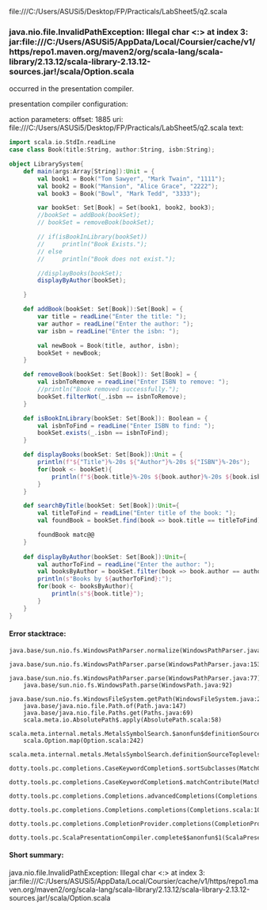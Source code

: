 file:///C:/Users/ASUSi5/Desktop/FP/Practicals/LabSheet5/q2.scala
### java.nio.file.InvalidPathException: Illegal char <:> at index 3: jar:file:///C:/Users/ASUSi5/AppData/Local/Coursier/cache/v1/https/repo1.maven.org/maven2/org/scala-lang/scala-library/2.13.12/scala-library-2.13.12-sources.jar!/scala/Option.scala

occurred in the presentation compiler.

presentation compiler configuration:


action parameters:
offset: 1885
uri: file:///C:/Users/ASUSi5/Desktop/FP/Practicals/LabSheet5/q2.scala
text:
```scala
import scala.io.StdIn.readLine
case class Book(title:String, author:String, isbn:String);

object LibrarySystem{
    def main(args:Array[String]):Unit = {
        val book1 = Book("Tom Sawyer", "Mark Twain", "1111");
        val book2 = Book("Mansion", "Alice Grace", "2222");
        val book3 = Book("Bowl", "Mark Tedd", "3333");

        var bookSet: Set[Book] = Set(book1, book2, book3);
        //bookSet = addBook(bookSet);
        // bookSet = removeBook(bookSet);

        // if(isBookInLibrary(bookSet))
        //     println("Book Exists.");
        // else
        //     println("Book does not exist.");

        //displayBooks(bookSet);
        displayByAuthor(bookSet);

    }

    def addBook(bookSet: Set[Book]):Set[Book] = {
        var title = readLine("Enter the title: ");
        var author = readLine("Enter the author: ");
        var isbn = readLine("Enter the isbn: ");

        val newBook = Book(title, author, isbn);
        bookSet + newBook;
    }

    def removeBook(bookSet: Set[Book]): Set[Book] = {
        val isbnToRemove = readLine("Enter ISBN to remove: ");
        //println("Book removed successfully.");
        bookSet.filterNot(_.isbn == isbnToRemove);
    }

    def isBookInLibrary(bookSet: Set[Book]): Boolean = {
        val isbnToFind = readLine("Enter ISBN to find: ");
        bookSet.exists(_.isbn == isbnToFind);
    }

    def displayBooks(bookSet: Set[Book]):Unit = {
        println(f"${"Title"}%-20s ${"Author"}%-20s ${"ISBN"}%-20s");
        for(book <- bookSet){
            println(f"${book.title}%-20s ${book.author}%-20s ${book.isbn}%-20s");
        }
    }

    def searchByTitle(bookSet: Set[Book]):Unit={
        val titleToFind = readLine("Enter title of the book: ");
        val foundBook = bookSet.find(book => book.title == titleToFind);

        foundBook matc@@
    }
    
    def displayByAuthor(bookSet: Set[Book]):Unit={
        val authorToFind = readLine("Enter the author: ");
        val booksByAuthor = bookSet.filter(book => book.author == authorToFind);
        println(s"Books by ${authorToFind}:");
        for(book <- booksByAuthor){
            println(s"${book.title}");
        }
    }
}
```



#### Error stacktrace:

```
java.base/sun.nio.fs.WindowsPathParser.normalize(WindowsPathParser.java:182)
	java.base/sun.nio.fs.WindowsPathParser.parse(WindowsPathParser.java:153)
	java.base/sun.nio.fs.WindowsPathParser.parse(WindowsPathParser.java:77)
	java.base/sun.nio.fs.WindowsPath.parse(WindowsPath.java:92)
	java.base/sun.nio.fs.WindowsFileSystem.getPath(WindowsFileSystem.java:232)
	java.base/java.nio.file.Path.of(Path.java:147)
	java.base/java.nio.file.Paths.get(Paths.java:69)
	scala.meta.io.AbsolutePath$.apply(AbsolutePath.scala:58)
	scala.meta.internal.metals.MetalsSymbolSearch.$anonfun$definitionSourceToplevels$2(MetalsSymbolSearch.scala:70)
	scala.Option.map(Option.scala:242)
	scala.meta.internal.metals.MetalsSymbolSearch.definitionSourceToplevels(MetalsSymbolSearch.scala:69)
	dotty.tools.pc.completions.CaseKeywordCompletion$.sortSubclasses(MatchCaseCompletions.scala:326)
	dotty.tools.pc.completions.CaseKeywordCompletion$.matchContribute(MatchCaseCompletions.scala:276)
	dotty.tools.pc.completions.Completions.advancedCompletions(Completions.scala:307)
	dotty.tools.pc.completions.Completions.completions(Completions.scala:109)
	dotty.tools.pc.completions.CompletionProvider.completions(CompletionProvider.scala:90)
	dotty.tools.pc.ScalaPresentationCompiler.complete$$anonfun$1(ScalaPresentationCompiler.scala:146)
```
#### Short summary: 

java.nio.file.InvalidPathException: Illegal char <:> at index 3: jar:file:///C:/Users/ASUSi5/AppData/Local/Coursier/cache/v1/https/repo1.maven.org/maven2/org/scala-lang/scala-library/2.13.12/scala-library-2.13.12-sources.jar!/scala/Option.scala